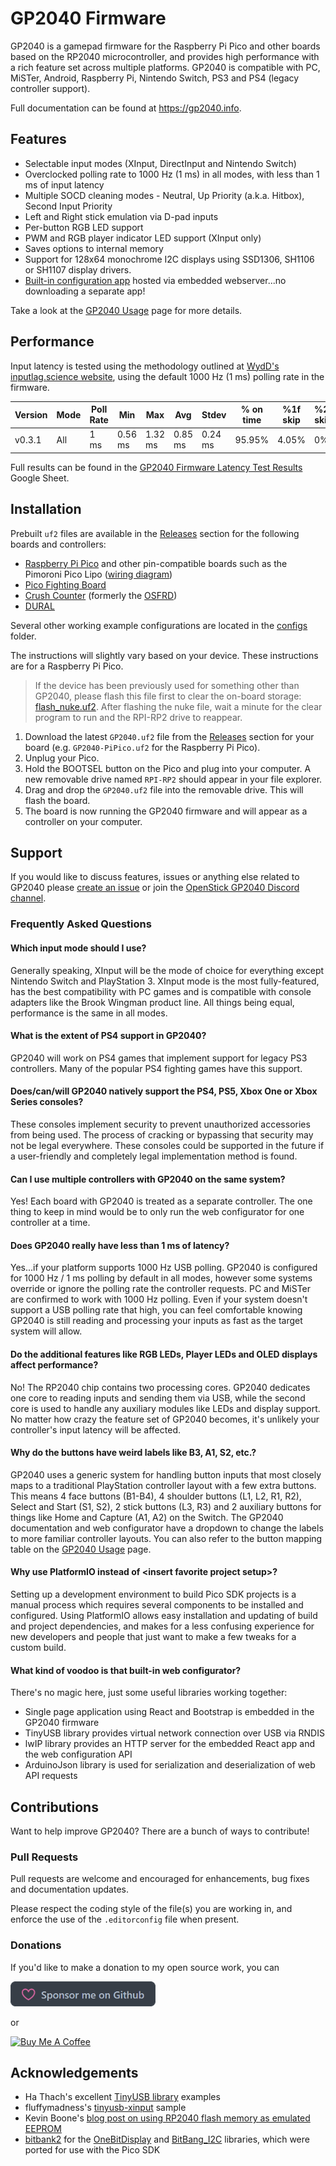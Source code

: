 # GP2040 Firmware

GP2040 is a gamepad firmware for the Raspberry Pi Pico and other boards based on the RP2040 microcontroller, and provides high performance with a rich feature set across multiple platforms. GP2040 is compatible with PC, MiSTer, Android, Raspberry Pi, Nintendo Switch, PS3 and PS4 (legacy controller support).

Full documentation can be found at <https://gp2040.info>.

## Features

* Selectable input modes (XInput, DirectInput and Nintendo Switch)
* Overclocked polling rate to 1000 Hz (1 ms) in all modes, with less than 1 ms of input latency
* Multiple SOCD cleaning modes - Neutral, Up Priority (a.k.a. Hitbox), Second Input Priority
* Left and Right stick emulation via D-pad inputs
* Per-button RGB LED support
* PWM and RGB player indicator LED support (XInput only)
* Saves options to internal memory
* Support for 128x64 monochrome I2C displays using SSD1306, SH1106 or SH1107 display drivers.
* [Built-in configuration app](https://gp2040.info/#/web-configurator) hosted via embedded webserver...no downloading a separate app!

Take a look at the [GP2040 Usage](https://gp2040.info/#/usage) page for more details.

## Performance

Input latency is tested using the methodology outlined at [WydD's inputlag.science website](https://inputlag.science/controller/methodology), using the default 1000 Hz (1 ms) polling rate in the firmware.

| Version | Mode | Poll Rate | Min | Max | Avg | Stdev | % on time | %1f skip | %2f skip |
| - | - | - | - | - | - | - | - | - | - |
| v0.3.1 | All | 1 ms | 0.56 ms | 1.32 ms | 0.85 ms | 0.24 ms | 95.95% | 4.05% | 0% |

Full results can be found in the [GP2040 Firmware Latency Test Results](https://docs.google.com/spreadsheets/d/1eeX0SCOYnUDZMYzt_69wDpjnB_XUtvsfvHJYxxgTj28/edit#gid=1559471406) Google Sheet.

## Installation

Prebuilt `uf2` files are available in the [Releases](https://github.com/FeralAI/GP2040/releases) section for the following boards and controllers:

* [Raspberry Pi Pico](https://github.com/FeralAI/GP2040/tree/main/configs/Pico) and other pin-compatible boards such as the Pimoroni Pico Lipo ([wiring diagram](https://raw.githubusercontent.com/FeralAI/GP2040/main/configs/Pico/assets/PinMapping.png))
* [Pico Fighting Board](https://github.com/FeralAI/GP2040-Config-PicoFightingBoard/)
* [Crush Counter](https://github.com/FeralAI/GP2040/tree/main/configs/CrushCounter) (formerly the [OSFRD](https://github.com/FeralAI/GP2040/tree/main/configs/OSFRD))
* [DURAL](https://github.com/FeralAI/GP2040/tree/main/configs/DURAL)

Several other working example configurations are located in the [configs](https://github.com/FeralAI/GP2040/tree/main/configs) folder.

The instructions will slightly vary based on your device. These instructions are for a Raspberry Pi Pico.

> If the device has been previously used for something other than GP2040, please flash this file first to clear the on-board storage: [flash_nuke.uf2](docs/downloads/flash_nuke.uf2). After flashing the nuke file, wait a minute for the clear program to run and the RPI-RP2 drive to reappear.

1. Download the latest `GP2040.uf2` file from the [Releases](https://github.com/FeralAI/GP2040/releases) section for your board (e.g. `GP2040-PiPico.uf2` for the Raspberry Pi Pico).
1. Unplug your Pico.
1. Hold the BOOTSEL button on the Pico and plug into your computer. A new removable drive named `RPI-RP2` should appear in your file explorer.
1. Drag and drop the `GP2040.uf2` file into the removable drive. This will flash the board.
1. The board is now running the GP2040 firmware and will appear as a controller on your computer.

## Support

If you would like to discuss features, issues or anything else related to GP2040 please [create an issue](https://github.com/FeralAI/GP2040/issues/new) or join the [OpenStick GP2040 Discord channel](https://discord.gg/KyQCHcjwJ2).

### Frequently Asked Questions

#### Which input mode should I use?

Generally speaking, XInput will be the mode of choice for everything except Nintendo Switch and PlayStation 3. XInput mode is the most fully-featured, has the best compatibility with PC games and is compatible with console adapters like the Brook Wingman product line. All things being equal, performance is the same in all modes.

#### What is the extent of PS4 support in GP2040?

GP2040 will work on PS4 games that implement support for legacy PS3 controllers. Many of the popular PS4 fighting games have this support.

#### Does/can/will GP2040 natively support the PS4, PS5, Xbox One or Xbox Series consoles?

These consoles implement security to prevent unauthorized accessories from being used. The process of cracking or bypassing that security may not be legal everywhere. These consoles could be supported in the future if a user-friendly and completely legal implementation method is found.

#### Can I use multiple controllers with GP2040 on the same system?

Yes! Each board with GP2040 is treated as a separate controller. The one thing to keep in mind would be to only run the web configurator for one controller at a time.

#### Does GP2040 really have less than 1 ms of latency?

Yes...if your platform supports 1000 Hz USB polling. GP2040 is configured for 1000 Hz / 1 ms polling by default in all modes, however some systems override or ignore the polling rate the controller requests. PC and MiSTer are confirmed to work with 1000 Hz polling. Even if your system doesn't support a USB polling rate that high, you can feel comfortable knowing GP2040 is still reading and processing your inputs as fast as the target system will allow.

#### Do the additional features like RGB LEDs, Player LEDs and OLED displays affect performance?

No! The RP2040 chip contains two processing cores. GP2040 dedicates one core to reading inputs and sending them via USB, while the second core is used to handle any auxiliary modules like LEDs and display support. No matter how crazy the feature set of GP2040 becomes, it's unlikely your controller's input latency will be affected.

#### Why do the buttons have weird labels like B3, A1, S2, etc.?

GP2040 uses a generic system for handling button inputs that most closely maps to a traditional PlayStation controller layout with a few extra buttons. This means 4 face buttons (B1-B4), 4 shoulder buttons (L1, L2, R1, R2), Select and Start (S1, S2), 2 stick buttons (L3, R3) and 2 auxiliary buttons for things like Home and Capture (A1, A2) on the Switch. The GP2040 documentation and web configurator have a dropdown to change the labels to more familiar controller layouts. You can also refer to the button mapping table on the [GP2040 Usage](https://gp2040.info/#/usage?id=buttons) page.

#### Why use PlatformIO instead of \<insert favorite project setup\>?

Setting up a development environment to build Pico SDK projects is a manual process which requires several components to be installed and configured. Using PlatformIO allows easy installation and updating of build and project dependencies, and makes for a less confusing experience for new developers and people that just want to make a few tweaks for a custom build.

#### What kind of voodoo is that built-in web configurator?

There's no magic here, just some useful libraries working together:

* Single page application using React and Bootstrap is embedded in the GP2040 firmware
* TinyUSB library provides virtual network connection over USB via RNDIS
* lwIP library provides an HTTP server for the embedded React app and the web configuration API
* ArduinoJson library is used for serialization and deserialization of web API requests

## Contributions

Want to help improve GP2040? There are a bunch of ways to contribute!

### Pull Requests

Pull requests are welcome and encouraged for enhancements, bug fixes and documentation updates.

Please respect the coding style of the file(s) you are working in, and enforce the use of the `.editorconfig` file when present.

### Donations

If you'd like to make a donation to my open source work, you can

<a href="https://github.com/sponsors/FeralAI"><img src=".github/assets/github-sponsor-dimmed.png" alt="Sponsor Feral AI on Github" style="height: 40px !important;" ></a>

or

<a href="https://www.buymeacoffee.com/feralai" target="_blank"><img src="https://www.buymeacoffee.com/assets/img/custom_images/orange_img.png" alt="Buy Me A Coffee" style="height: 40px !important;" ></a>

## Acknowledgements

* Ha Thach's excellent [TinyUSB library](https://github.com/hathach/tinyusb) examples
* fluffymadness's [tinyusb-xinput](https://github.com/fluffymadness/tinyusb-xinput) sample
* Kevin Boone's [blog post on using RP2040 flash memory as emulated EEPROM](https://kevinboone.me/picoflash.html)
* [bitbank2](https://github.com/bitbank2) for the [OneBitDisplay](https://github.com/bitbank2/OneBitDisplay) and [BitBang_I2C](https://github.com/bitbank2/BitBang_I2C) libraries, which were ported for use with the Pico SDK
